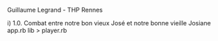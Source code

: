 Guillaume Legrand - THP Rennes

i) 1.0. Combat entre notre bon vieux José et notre bonne vieille Josiane
app.rb
lib > player.rb
